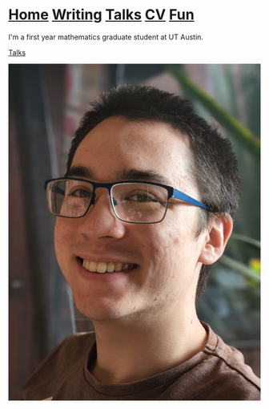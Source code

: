 # [Home](README.md)  [Writing](Writing.md)  [Talks](Talks.md)  [CV](CV.md)  [Fun](Fun.md)

I'm a first year mathematics graduate student at UT Austin.

[Talks](Talks.md)

![picture of me in png from assets directory](/docs/assets/headshot_photo.png)
